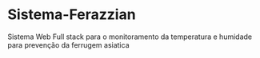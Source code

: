 # Sistema-Ferazzian
Sistema Web Full stack para o monitoramento da temperatura e humidade para prevenção da ferrugem asiatica
